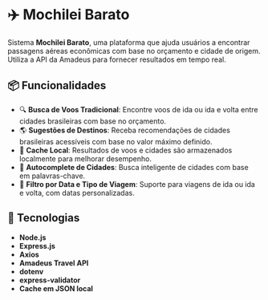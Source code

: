 # ✈️ Mochilei Barato

Sistema **Mochilei Barato**, uma plataforma que ajuda usuários a encontrar passagens aéreas econômicas com base no orçamento e cidade de origem. Utiliza a API da Amadeus para fornecer resultados em tempo real.

## 📦 Funcionalidades

- 🔍 **Busca de Voos Tradicional**: Encontre voos de ida ou ida e volta entre cidades brasileiras com base no orçamento.
- 🌎 **Sugestões de Destinos**: Receba recomendações de cidades brasileiras acessíveis com base no valor máximo definido.
- 🔁 **Cache Local**: Resultados de voos e cidades são armazenados localmente para melhorar desempenho.
- 🧠 **Autocomplete de Cidades**: Busca inteligente de cidades com base em palavras-chave.
- 📅 **Filtro por Data e Tipo de Viagem**: Suporte para viagens de ida ou ida e volta, com datas personalizadas.

## 🧪 Tecnologias

- **Node.js**
- **Express.js**
- **Axios**
- **Amadeus Travel API**
- **dotenv**
- **express-validator**
- **Cache em JSON local**

